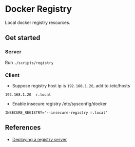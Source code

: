 Docker Registry
==================

Local docker registry resources.


Get started
-------------

### Server

Run ```./scripts/registry```

### Client

- Suppose registry host ip is ```192.168.1.20```, add to /etc/hosts

```
192.168.1.20  r.local
```

- Enable insecure registry /etc/sysconfig/docker

```
INSECURE_REGISTRY='--insecure-registry r.local'
```

References
-------------

- [Deploying a registry server](https://docs.docker.com/registry/deploying/)
